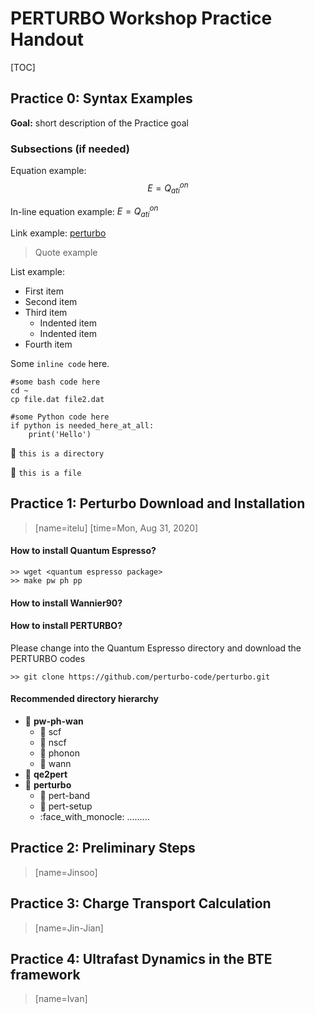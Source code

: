# PERTURBO Workshop Practice Handout  

[TOC]

## Practice 0: Syntax Examples



**Goal:** short description of the Practice goal
### Subsections (if needed)

Equation example:
$$E=Q_{ati}^{on}$$

In-line equation example: $E=Q_{ati}^{on}$

Link example: [perturbo](https://perturbo-code.github.io)

> Quote example 

List example:
- First item
- Second item
- Third item
    - Indented item
    - Indented item
- Fourth item

Some `inline code` here. 

```bash=
#some bash code here
cd ~
cp file.dat file2.dat
```

```python=
#some Python code here
if python is needed_here_at_all:
    print('Hello')
```

:file_folder: `this is a directory`

:page_facing_up: `this is a file`

## Practice 1: Perturbo Download and Installation 
> [name=itelu] [time=Mon, Aug 31, 2020] 

#### How to install Quantum Espresso?
```bash=
>> wget <quantum espresso package>
>> make pw ph pp
```

#### How to install Wannier90?


#### How to install PERTURBO?

Please change into the Quantum Espresso directory and download the PERTURBO codes
```bash=
>> git clone https://github.com/perturbo-code/perturbo.git
```

#### Recommended directory hierarchy
 
- :open_file_folder: **pw-ph-wan**
  - :file_folder: scf
  - :file_folder: nscf
  - :file_folder: phonon
  - :file_folder: wann
- :file_folder: **qe2pert**
- :open_file_folder: **perturbo**
  - :file_folder: pert-band
  - :file_folder: pert-setup
  - :face_with_monocle: .........







## Practice 2: Preliminary Steps
> [name=Jinsoo]


## Practice 3: Charge Transport Calculation
> [name=Jin-Jian]


## Practice 4: Ultrafast Dynamics in the BTE framework
> [name=Ivan]